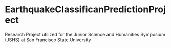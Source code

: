 # EarthquakeClassificanPredictionProject
Research Project utilized for the Junior Science and Humanities Symposium (JSHS) at San Francisco State University
